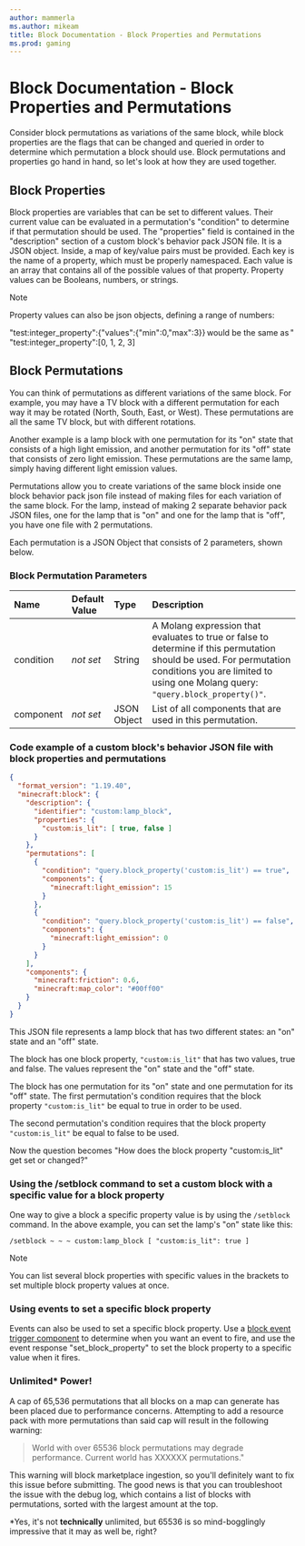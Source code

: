 ```yaml
---
author: mammerla
ms.author: mikeam
title: Block Documentation - Block Properties and Permutations
ms.prod: gaming
---
```


# Block Documentation - Block Properties and Permutations

Consider block permutations as variations of the same block, while block properties are the flags that can be changed and queried in order to determine which permutation a block should use. Block permutations and properties go hand in hand, so let's look at how they are used together.

## Block Properties

Block properties are variables that can be set to different values. Their current value can be evaluated in a permutation's "condition" to determine if that permutation should be used.
The "properties" field is contained in the "description" section of a custom block's behavior pack JSON file. It is a JSON object. Inside, a map of key/value pairs must be provided. Each key is the name of a property, which must be properly namespaced. Each value is an array that contains all of the possible values of that property. Property values can be Booleans, numbers, or strings.

> [!NOTE]
> Property values can also be json objects, defining a range of numbers:
>
> "test:integer_property":{"values":{"min":0,"max":3}} would be the same as " "test:integer_property":[0, 1, 2, 3]

## Block Permutations

You can think of permutations as different variations of the same block. For example, you may have a TV block with a different permutation for each way it may be rotated (North, South, East, or West). These permutations are all the same TV block, but with different rotations.

Another example is a lamp block with one permutation for its "on" state that consists of a high light emission, and another permutation for its "off" state that consists of zero light emission. These permutations are the same lamp, simply having different light emission values.

Permutations allow you to create variations of the same block inside one block behavior pack json file instead of making files for each variation of the same block. For the lamp, instead of making 2 separate behavior pack JSON files, one for the lamp that is "on" and one for the lamp that is "off", you have one file with 2 permutations.

Each permutation is a JSON Object that consists of 2 parameters, shown below.

### Block Permutation Parameters

|Name |Default Value  |Type  |Description  |
|:----------|:----------|:----------|:----------|
|condition|*not set* | String| A Molang expression that evaluates to true or false to determine if this permutation should be used. For permutation conditions you are limited to using one Molang query: `"query.block_property()"`. |
|component|*not set* | JSON Object| List of all components that are used in this permutation. |

### Code example of a custom block's behavior JSON file with block properties and permutations

```json
{
  "format_version": "1.19.40",
  "minecraft:block": {
    "description": {
      "identifier": "custom:lamp_block",
      "properties": {
        "custom:is_lit": [ true, false ]
      }
    },
    "permutations": [
      {
        "condition": "query.block_property('custom:is_lit') == true",
        "components": {
          "minecraft:light_emission": 15
        }
      },
      {
        "condition": "query.block_property('custom:is_lit') == false",
        "components": {
          "minecraft:light_emission": 0
        }
      }
    ],
    "components": {
      "minecraft:friction": 0.6,
      "minecraft:map_color": "#00ff00" 
    }
  }
}
```

This JSON file represents a lamp block that has two different states: an "on" state and an "off" state.

The block has one block property, `"custom:is_lit"` that has two values, true and false. The values represent the "on" state and the "off" state.

The block has one permutation for its "on" state and one permutation for its "off" state. The first permutation's condition requires that the block property `"custom:is_lit"` be equal to true in order to be used.

The second permutation's condition requires that the block property` "custom:is_lit"` be equal to false to be used.

Now the question becomes "How does the block property "custom:is_lit" get set or changed?"

### Using the /setblock command to set a custom block with a specific value for a block property

One way to give a block a specific property value is by using the `/setblock` command. In the above example, you can set the lamp's "on" state like this:

`/setblock ~ ~ ~ custom:lamp_block [ "custom:is_lit": true ]`

> [!NOTE]
> You can list several block properties with specific values in the brackets to set multiple block property values at once.

### Using events to set a specific block property

Events can also be used to set a specific block property. Use a [block event trigger component](./BlockTriggers/BlockTriggerList.md) to determine when you want an event to fire, and use the event response "set_block_property" to set the block property to a specific value when it fires.

### Unlimited* Power!

A cap of 65,536 permutations that all blocks on a map can generate has been placed due to performance concerns. Attempting to add a resource pack with more permutations than said cap will result in the following warning:

>World with over 65536 block permutations may degrade performance. Current world has XXXXXX permutations."

This warning will block marketplace ingestion, so you'll definitely want to fix this issue before submitting. The good news is that you can troubleshoot the issue with the debug log, which contains a list of blocks with permutations, sorted with the largest amount at the top.

*Yes, it's not **technically** unlimited, but 65536 is so mind-bogglingly impressive that it may as well be, right? 
